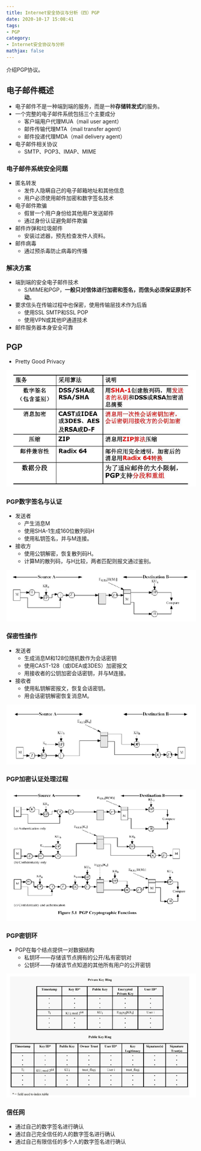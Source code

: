 ```yaml
---
title: Internet安全协议与分析（四）PGP
date: 2020-10-17 15:08:41
tags:
- PGP
category:
- Internet安全协议与分析
mathjax: false
---
```


介绍PGP协议。

<!--more-->

## 电子邮件概述

- 电子邮件不是一种端到端的服务，而是一种**存储转发式**的服务。
- 一个完整的电子邮件系统包括三个主要成分
  - 客户端用户代理MUA（mail user agent）
  - 邮件传输代理MTA（mail transfer agent）
  - 邮件投递代理MDA（mail delivery agent）
- 电子邮件相关协议
  - SMTP、POP3、IMAP、MIME

### 电子邮件系统安全问题

- 匿名转发
  - 发件人隐瞒自己的电子邮箱地址和其他信息
  - 用户必须使用邮件加密和数字签名技术
- 电子邮件欺骗
  - 假冒一个用户身份给其他用户发送邮件
  - 通过身份认证避免邮件欺骗
- 邮件炸弹和垃圾邮件
  - 安装过滤器，预先检查发件人资料。
- 邮件病毒
  - 通过预杀毒防止病毒的传播

### 解决方案

- 端到端的安全电子邮件技术
  - S/MIME和PGP，**一般只对信体进行加密和签名，而信头必须保证原封不动**。
- 要求信头在传输过程中也保密，使用传输层技术作为后盾
  - 使用SSL SMTP和SSL POP
  - 使用VPN或其他IP通道技术
- 邮件服务器本身安全可靠

## PGP

- Pretty Good Privacy

![image-20201017152042892](Internet安全协议与分析（四）PGP/image-20201017152042892.png)

### PGP数字签名与认证

- 发送者
  - 产生消息M
  - 使用SHA-1生成160位散列码H
  - 使用私钥签名，并与M连接。
- 接收方
  - 使用公钥解密，恢复散列码H。
  - 计算M的散列码，与H比较，两者匹配则报文通过鉴别。

![image-20201017152232211](Internet安全协议与分析（四）PGP/image-20201017152232211.png)

### 保密性操作

- 发送者
  - 生成消息M和128位随机数作为会话密钥
  - 使用CAST-128（或IDEA或3DES）加密报文
  - 用接收者的公钥加密会话密钥，并与M连接。
- 接收者
  - 使用私钥解密报文，恢复会话密钥。
  - 用会话密钥解密恢复消息M。

![image-20201017152649242](Internet安全协议与分析（四）PGP/image-20201017152649242.png)

### PGP加密认证处理过程

![image-20201017153058600](Internet安全协议与分析（四）PGP/image-20201017153058600.png)

### PGP密钥环

- PGP在每个结点提供一对数据结构
  - 私钥环——存储该节点拥有的公开/私有密钥对
  - 公钥环——存储该节点知道的其他所有用户的公开密钥

![image-20201017153356367](Internet安全协议与分析（四）PGP/image-20201017153356367.png)

### 信任网

- 通过自己的数字签名进行确认
- 通过自己完全信任的人的数字签名进行确认
- 通过自己有限信任的多个人的数字签名进行确认